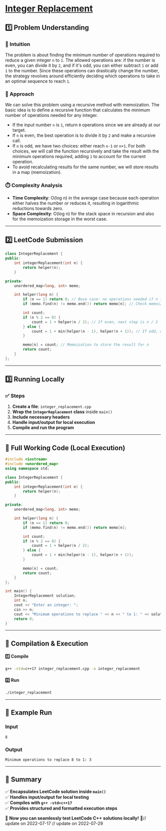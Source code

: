 # **[Integer Replacement](https://leetcode.com/problems/integer-replacement/description/)**  

## **1️⃣ Problem Understanding**  
### **📌 Intuition**  
The problem is about finding the minimum number of operations required to reduce a given integer `n` to `1`. The allowed operations are: if the number is even, you can divide it by `2`, and if it's odd, you can either subtract `1` or add `1` to the number. Since these operations can drastically change the number, the strategy revolves around efficiently deciding which operations to take in an optimal sequence to reach `1`.

### **🚀 Approach**  
We can solve this problem using a recursive method with memoization. The basic idea is to define a recursive function that calculates the minimum number of operations needed for any integer.  
- If the input number `n` is `1`, return `0` operations since we are already at our target.
- If `n` is even, the best operation is to divide it by `2` and make a recursive call.
- If `n` is odd, we have two choices: either reach `n-1` or `n+1`. For both choices, we will call the function recursively and take the result with the minimum operations required, adding `1` to account for the current operation.
- To avoid recalculating results for the same number, we will store results in a map (memoization).

### **⏱️ Complexity Analysis**  
- **Time Complexity**: O(log n) in the average case because each operation either halves the number or reduces it, resulting in logarithmic reductions towards zero.  
- **Space Complexity**: O(log n) for the stack space in recursion and also for the memoization storage in the worst case.  

---  

## **2️⃣ LeetCode Submission**  
```cpp
class IntegerReplacement {
public:
    int integerReplacement(int n) {
        return helper(n);
    }

private:
    unordered_map<long, int> memo;

    int helper(long n) {
        if (n == 1) return 0; // Base case: no operations needed if n is 1
        if (memo.find(n) != memo.end()) return memo[n]; // Check memoization

        int count;
        if (n % 2 == 0) {
            count = 1 + helper(n / 2); // If even, next step is n / 2
        } else {
            count = 1 + min(helper(n - 1), helper(n + 1)); // If odd, choose min of n-1 or n+1
        }

        memo[n] = count; // Memoization to store the result for n
        return count;
    }
};  
```

---  

## **3️⃣ Running Locally**  
### **✅ Steps**  
1. **Create a file**: `integer_replacement.cpp`  
2. **Wrap the `IntegerReplacement` class** inside `main()`  
3. **Include necessary headers**  
4. **Handle input/output for local execution**  
5. **Compile and run the program**  

---  

## **📝 Full Working Code (Local Execution)**  
```cpp
#include <iostream>
#include <unordered_map>
using namespace std;

class IntegerReplacement {
public:
    int integerReplacement(int n) {
        return helper(n);
    }

private:
    unordered_map<long, int> memo;

    int helper(long n) {
        if (n == 1) return 0; 
        if (memo.find(n) != memo.end()) return memo[n]; 

        int count;
        if (n % 2 == 0) {
            count = 1 + helper(n / 2); 
        } else {
            count = 1 + min(helper(n - 1), helper(n + 1)); 
        }

        memo[n] = count; 
        return count;
    }
};

int main() {
    IntegerReplacement solution;
    int n;
    cout << "Enter an integer: ";
    cin >> n;
    cout << "Minimum operations to replace " << n << " to 1: " << solution.integerReplacement(n) << endl;
    return 0;
}
```  

---  

## **🔧 Compilation & Execution**  
#### **1️⃣ Compile**  
```bash
g++ -std=c++17 integer_replacement.cpp -o integer_replacement
```  

#### **2️⃣ Run**  
```bash
./integer_replacement
```  

---  

## **🎯 Example Run**  
### **Input**  
```
8
```  
### **Output**  
```
Minimum operations to replace 8 to 1: 3
```  

---  

## **📌 Summary**  
✅ **Encapsulates LeetCode solution inside `main()`**  
✅ **Handles input/output for local testing**  
✅ **Compiles with `g++ -std=c++17`**  
✅ **Provides structured and formatted execution steps**  

🚀 **Now you can seamlessly test LeetCode C++ solutions locally!** 🚀// update on 2022-07-17
// update on 2022-07-29
